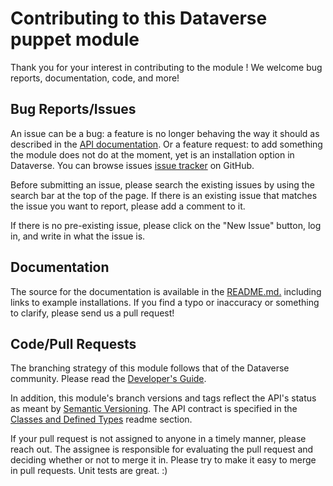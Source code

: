 # Contributing to this Dataverse puppet module

Thank you for your interest in contributing to the module ! We welcome bug reports, documentation, code, and more!

## Bug Reports/Issues

An issue can be a bug: a feature is no longer behaving the way it should as described in the [API documentation](README.md#classes-and-defined-types).
Or a feature request: to add something the module does not do at the moment, yet is an installation option in Dataverse.
You can browse issues [issue tracker] on GitHub.

[issue tracker]: https://github.com/IQSS/dataverse-puppet/issues

Before submitting an issue, please search the existing issues by using the search bar at the top of the page.
If there is an existing issue that matches the issue you want to report, please add a comment to it.

If there is no pre-existing issue, please click on the "New Issue" button, log in, and write in what the issue is.

## Documentation

The source for the documentation is available in the [README.md.](README.md) including links to example installations.
If you find a typo or inaccuracy or something to clarify, please send us a pull request!

## Code/Pull Requests

The branching strategy of this module follows that of the Dataverse community. Please read the [Developer's Guide].

[Developer's Guide]: http://guides.dataverse.org/en/latest/developers

In addition, this module's branch versions and tags reflect the API's status as meant by [Semantic Versioning](http://semver.org/).
The API contract is specified in the [Classes and Defined Types](README.md#classes-and-defined-types) readme section.

If your pull request is not assigned to anyone in a timely manner, please reach out. The assignee is responsible for
evaluating the pull request and deciding whether or not to merge it in. Please try to make it easy to merge in pull
requests. Unit tests are great. :)
